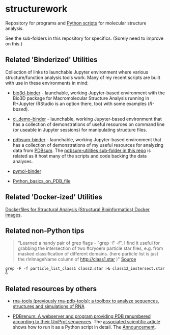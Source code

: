structurework
=============

Repository for programs and [Python scripts](https://github.com/fomightez/structurework/tree/master/python_scripts) for molecular structure analysis.

See the sub-folders in this repository for specifics. (Sorely need to improve on this.)


Related 'Binderized' Utilities
----------------------------

Collection of links to launchable Jupyter environment where various structure/function analysis tools work. Many of my recent scripts are built with use in these environments in mind:

- [bio3d-binder](https://github.com/fomightez/bio3d-binder) - launchable, working Jupyter-based environment with the Bio3D package for Macromolecular Structure Analysis running in R+Jupyter (RStudio is an option there, too) with some examples (*R-based*).

- [cl_demo-binder](https://github.com/fomightez/cl_demo-binder) - launchable, working Jupyter-based environment that has a collection of demonstrations of useful resources on command line (or useable in Jupyter sessions) for manipulating structure files.

- [pdbsum-binder](https://github.com/fomightez/pdbsum-binder) - launchable, working Jupyter-based environment that has a collection of demonstrations of my useful resources for analyzing data from [PDBsum](http://www.ebi.ac.uk/thornton-srv/databases/cgi-bin/pdbsum/GetPage.pl?pdbcode=index.html). The [pdbsum-utilities sub-folder in this repo](https://github.com/fomightez/structurework/tree/master/pdbsum_utilities) is related as it host many of the scripts and code backing the data analyses.

- [pymol-binder](https://github.com/fomightez/pymol-binder)

- [Python_basics_on_PDB_file](https://github.com/fomightez/Python_basics_on_PDB_file)


Related 'Docker-ized' Utilities
-------

[Dockerfiles for Structural Analysis (Structural Bioinformatics) Docker images](https://github.com/fomightez/Dockerfiles#dockerfiles-for-structural-analysis-structural-bioinformatics-docker-images).

Related non-Python tips
-----------------------

>"Learned a handy pair of grep flags - "grep -F -f". I find it useful for grabbing the intersection of two #cryoem particle star files, e.g. from masked classification of different domains. (here particle list is just the rlnImageName column of http://class1.star )" [Source](https://twitter.com/OliBClarke/status/1100400145286524928)

    grep -F -f particle_list_class1 class2.star >& class12_instersect.star &


Related resources by others
---------------------------

- [rna-tools (previously rna-pdb-tools): a toolbox to analyze sequences, structures and simulations of RNA](https://github.com/mmagnus/rna-tools/blob/master/index-of-tools.md)

- [PDBrenum: A webserver and program providing PDB renumbered according to their UniProt sequences](http://dunbrack3.fccc.edu/PDBrenum/). The [associated scientific article](https://journals.plos.org/plosone/article?id=10.1371/journal.pone.0253411) shows how to run it as a Python script in detail. The [Announcement](https://twitter.com/RolandDunbrack/status/1412675616156098562).
